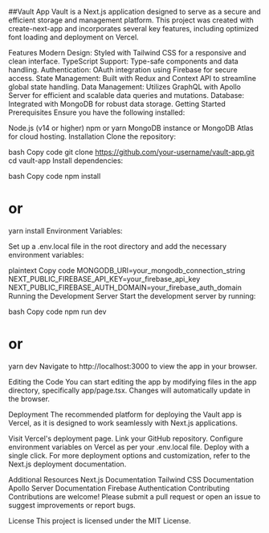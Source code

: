 ##Vault App
Vault is a Next.js application designed to serve as a secure and efficient storage and management platform. This project was created with create-next-app and incorporates several key features, including optimized font loading and deployment on Vercel.

Features
Modern Design: Styled with Tailwind CSS for a responsive and clean interface.
TypeScript Support: Type-safe components and data handling.
Authentication: OAuth integration using Firebase for secure access.
State Management: Built with Redux and Context API to streamline global state handling.
Data Management: Utilizes GraphQL with Apollo Server for efficient and scalable data queries and mutations.
Database: Integrated with MongoDB for robust data storage.
Getting Started
Prerequisites
Ensure you have the following installed:

Node.js (v14 or higher)
npm or yarn
MongoDB instance or MongoDB Atlas for cloud hosting.
Installation
Clone the repository:

bash
Copy code
git clone https://github.com/your-username/vault-app.git
cd vault-app
Install dependencies:

bash
Copy code
npm install
# or
yarn install
Environment Variables:

Set up a .env.local file in the root directory and add the necessary environment variables:

plaintext
Copy code
MONGODB_URI=your_mongodb_connection_string
NEXT_PUBLIC_FIREBASE_API_KEY=your_firebase_api_key
NEXT_PUBLIC_FIREBASE_AUTH_DOMAIN=your_firebase_auth_domain
Running the Development Server
Start the development server by running:

bash
Copy code
npm run dev
# or
yarn dev
Navigate to http://localhost:3000 to view the app in your browser.

Editing the Code
You can start editing the app by modifying files in the app directory, specifically app/page.tsx. Changes will automatically update in the browser.

Deployment
The recommended platform for deploying the Vault app is Vercel, as it is designed to work seamlessly with Next.js applications.

Visit Vercel's deployment page.
Link your GitHub repository.
Configure environment variables on Vercel as per your .env.local file.
Deploy with a single click.
For more deployment options and customization, refer to the Next.js deployment documentation.

Additional Resources
Next.js Documentation
Tailwind CSS Documentation
Apollo Server Documentation
Firebase Authentication
Contributing
Contributions are welcome! Please submit a pull request or open an issue to suggest improvements or report bugs.

License
This project is licensed under the MIT License.
